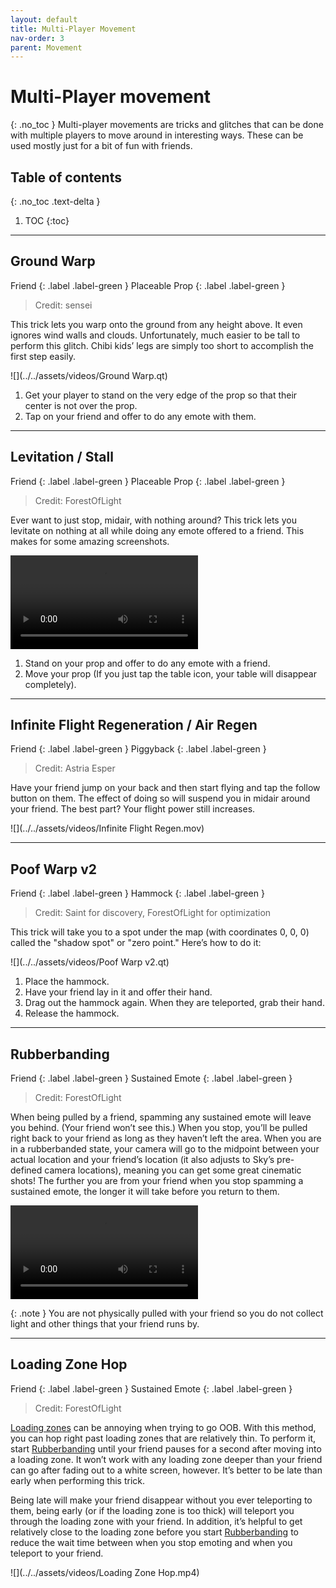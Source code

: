 ```yaml
---
layout: default
title: Multi-Player Movement
nav-order: 3
parent: Movement
---
```


# Multi-Player movement
{: .no_toc }
Multi-player movements are tricks and glitches that can be done with multiple players to move around in interesting ways. These can be used mostly just for a bit of fun with friends. 

## Table of contents
{: .no_toc .text-delta }

1. TOC
{:toc}

---

## Ground Warp

Friend
{: .label .label-green }
Placeable Prop
{: .label .label-green }

> Credit: sensei

This trick lets you warp onto the ground from any height above. It even ignores wind walls and clouds. Unfortunately, much easier to be tall to perform this glitch. Chibi kids’ legs are simply too short to accomplish the first step easily.

![](../../assets/videos/Ground Warp.qt)

1. Get your player to stand on the very edge of the prop so that their center is not over the prop.
2. Tap on your friend and offer to do any emote with them.

---

## Levitation / Stall

Friend
{: .label .label-green }
Placeable Prop
{: .label .label-green }

> Credit: ForestOfLight

Ever want to just stop, midair, with nothing around? This trick lets you levitate on nothing at all while doing any emote offered to a friend. This makes for some amazing screenshots.

![](../../assets/videos/Levitation.qt)

1. Stand on your prop and offer to do any emote with a friend.
2. Move your prop (If you just tap the table icon, your table will disappear completely).

---

## Infinite Flight Regeneration / Air Regen

Friend
{: .label .label-green }
Piggyback
{: .label .label-green }

> Credit: Astria Esper

Have your friend jump on your back and then start flying and tap the follow button on them. The effect of doing so will suspend you in midair around your friend. The best part? Your flight power still increases.

![](../../assets/videos/Infinite Flight Regen.mov)

---

## Poof Warp v2

Friend
{: .label .label-green }
Hammock
{: .label .label-green }

> Credit: Saint for discovery, ForestOfLight for optimization

This trick will take you to a spot under the map (with coordinates 0, 0, 0) called the "shadow spot" or "zero point." Here’s how to do it:

![](../../assets/videos/Poof Warp v2.qt)

1. Place the hammock.
2. Have your friend lay in it and offer their hand.
3. Drag out the hammock again. When they are teleported, grab their hand.
4. Release the hammock.

---

## Rubberbanding

Friend
{: .label .label-green }
Sustained Emote
{: .label .label-green }

> Credit: ForestOfLight

When being pulled by a friend, spamming any sustained emote will leave you behind. (Your friend won’t see this.) When you stop, you’ll be pulled right back to your friend as long as they haven’t left the area. When you are in a rubberbanded state, your camera will go to the midpoint between your actual location and your friend’s location (it also adjusts to Sky’s pre-defined camera locations), meaning you can get some great cinematic shots! The further you are from your friend when you stop spamming a sustained emote, the longer it will take before you return to them.

![](../../assets/videos/Rubberbanding.mp4)

{: .note }
You are not physically pulled with your friend so you do not collect light and other things that your friend runs by.

---

## Loading Zone Hop

Friend
{: .label .label-green }
Sustained Emote
{: .label .label-green }

> Credit: ForestOfLight

[Loading zones](../terms-and-methods/#reset-walls-and-loading-zones) can be annoying when trying to go OOB. With this method, you can hop right past loading zones that are relatively thin. To perform it, start [Rubberbanding](#rubberbanding) until your friend pauses for a second after moving into a loading zone. It won’t work with any loading zone deeper than your friend can go after fading out to a white screen, however. It’s better to be late than early when performing this trick.

Being late will make your friend disappear without you ever teleporting to them, being early (or if the loading zone is too thick) will teleport you through the loading zone with your friend. In addition, it’s helpful to get relatively close to the loading zone before you start [Rubberbanding](#rubberbanding) to reduce the wait time between when you stop emoting and when you teleport to your friend.

![](../../assets/videos/Loading Zone Hop.mp4)